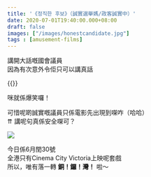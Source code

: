 ```yaml
---
title: '《정직한 후보》（誠實選舉媽/政客誠實中）'
date: 2020-07-01T19:40:00.000+08:00
draft: false
images: ["/images/honestcandidate.jpg"]
tags : [amusement-films]
---
```


講開大話嘅國會議員  
因為有次意外令佢只可以講真話

{{<youtube ZZiB1WrRosQ>}}

咪就係爆笑囉！  

可惜呢啲誠實嘅議員只係電影先出現到㗎咋（哈哈）  
⇈ 講呢句真係安全㗎可？  

![](/images/honestcandidate1.jpg)

今日係6月閏30號  
全港只有Cinema City Victoria上映呢套戲  
所以，唯有落一轉 **銅！鑼！灣！** 啦～
